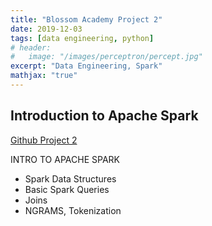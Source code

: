 ```yaml
---
title: "Blossom Academy Project 2"
date: 2019-12-03
tags: [data engineering, python]
# header:
#   image: "/images/perceptron/percept.jpg"
excerpt: "Data Engineering, Spark"
mathjax: "true"
---
```


## Introduction to Apache Spark

[Github Project 2](https://github.com/ganzaro/bloss-data-eng/tree/master/l2-spark-1)


INTRO TO APACHE SPARK
- Spark Data Structures
- Basic Spark Queries
- Joins
- NGRAMS, Tokenization
